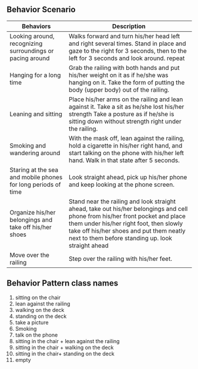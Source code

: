 ## Behavior Scenario

| Behaviors   |      Description      |  
|----------|-------------|
| Looking around, recognizing surroundings or pacing around |  Walks forward and turn his/her head left and right several times. Stand in place and gaze to the right for 3 seconds, then to the left for 3 seconds and look around. repeat |
| Hanging for a long time |    Grab the railing with both hands and put his/her weight on it as if he/she was hanging on it. Take the form of putting the body (upper body) out of the railing.   |   
| Leaning and sitting | Place his/her arms on the railing and lean against it.  Take a sit as he/she lost his/her strength Take a posture as if he/she is sitting down without strength right under the railing. |  
| Smoking and wandering around |    With the mask off, lean against the railing, hold a cigarette in his/her right hand, and start talking on the phone with his/her left hand. Walk in that state after 5 seconds.   |   
| Staring at the sea and mobile phones for long periods of time | Look straight ahead, pick up his/her phone and keep looking at the phone screen. |  
| Organize his/her belongings and take off his/her shoes |    Stand near the railing and look straight ahead, take out his/her belongings and cell phone from his/her front pocket and place them under his/her right foot, then slowly take off his/her shoes and put them neatly next to them before standing up. look straight ahead   |   
| Move over the railing | Step over the railing with his/her feet. |  


## Behavior Pattern class names


1. sitting on the chair
2. lean against the railing
3. walking on the deck
4. standing on the deck
5. take a picture
6. Smoking
7. talk on the phone
8. sitting in the chair + lean against the railing
9. sitting in the chair + walking on the deck
10. sitting in the chair+ standing on the deck
11. empty
